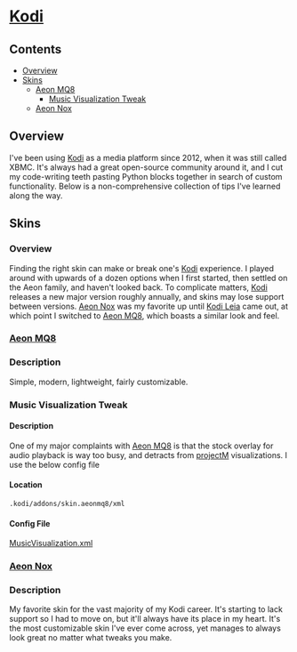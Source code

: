 # [Kodi](https://kodi.tv/)

## Contents
- [Overview](#overview)
- [Skins](#skins)
  - [Aeon MQ8](#aeon-mq8)
    - [Music Visualization Tweak](#music-visualization-tweak)
  - [Aeon Nox](#aeon-nox)

## Overview
I've been using [Kodi](https://kodi.tv/) as a media platform since 2012, when it was still called XBMC. It's always had a great open-source community around it, and I cut my code-writing teeth pasting Python blocks together in search of custom functionality. Below is a non-comprehensive collection of tips I've learned along the way.

## Skins

### Overview
Finding the right skin can make or break one's [Kodi](https://kodi.tv/) experience. I played around with upwards of a dozen options when I first started, then settled on the Aeon family, and haven't looked back. To complicate matters, [Kodi](https://kodi.tv/) releases a new major version roughly annually, and skins may lose support between versions. 
[Aeon Nox](https://kodi.tv/addon/skins/aeon-nox) was my favorite up until [Kodi Leia](https://kodi.tv/article/kodi-leia-183-release) came out, at which point I switched to [Aeon MQ8](https://kodi.tv/addon/skins/aeon-mq-8), which boasts a similar look and feel.  

### [Aeon MQ8](https://kodi.tv/addon/skins/aeon-mq-8)

### Description
Simple, modern, lightweight, fairly customizable.

### Music Visualization Tweak

#### Description
One of my major complaints with [Aeon MQ8](https://kodi.tv/addon/skins/aeon-mq-8) is that the stock overlay for audio playback is way too busy, and detracts from [projectM](https://github.com/projectM-visualizer/projectm) visualizations. I use the below config file 

#### Location
`.kodi/addons/skin.aeonmq8/xml`

#### Config File
[MusicVisualization.xml](https://github.com/efournier92/Notes/blob/master/Kodi/skin.aeonmq8/xml/MusicVisualisation.xml)

### [Aeon Nox](https://kodi.tv/addon/skins/aeon-nox)

### Description
My favorite skin for the vast majority of my Kodi career. It's starting to lack support so I had to move on, but it'll always have its place in my heart. It's the most customizable skin I've ever come across, yet manages to always look great no matter what tweaks you make.

